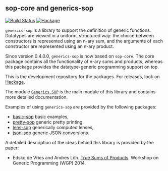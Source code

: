 ## sop-core and generics-sop

[![Build Status](https://travis-ci.org/well-typed/generics-sop.svg?branch=master)](https://travis-ci.org/well-typed/generics-sop)
[![Hackage](https://img.shields.io/hackage/v/generics-sop.svg)](https://hackage.haskell.org/package/generics-sop)

`generics-sop` is a library to support the definition of generic functions.
Datatypes are viewed in a uniform, structured way: the choice between
constructors is represented using an n-ary sum, and the arguments of each
constructor are represented using an n-ary product.

Since version 0.4.0.0, `generics-sop` is now based on `sop-core`. The core
package contains all the functionality of n-ary sums and products, whereas this
package provides the datatype-generic programming support on top.

This is the development repository for the packages. For releases, look on
[Hackage][0].
 
The module [`Generics.SOP`][1] is the main module of this library
and contains more detailed documentation.
 
Examples of using `generics-sop` are provided by the following
packages:
 
  * [basic-sop][2] basic examples,
  * [pretty-sop][3] generic pretty printing,
  * [lens-sop][4] generically computed lenses,
  * [json-sop][5] generic JSON conversions.
 
A detailed description of the ideas behind this library is provided by
the paper:
 
  * Edsko de Vries and Andres Löh.
    [True Sums of Products][6].
    Workshop on Generic Programming (WGP) 2014.
 
[0]: https://hackage.haskell.org/package/generics-sop
[1]: https://hackage.haskell.org/package/generics-sop/docs/Generics-SOP.html
[2]: https://github.com/well-typed/basic-sop
[3]: https://github.com/well-typed/pretty-sop
[4]: https://github.com/well-typed/lens-sop
[5]: https://github.com/well-typed/json-sop
[6]: http://www.andres-loeh.de/TrueSumsOfProducts
